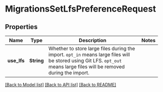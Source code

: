 # MigrationsSetLfsPreferenceRequest

## Properties

Name | Type | Description | Notes
------------ | ------------- | ------------- | -------------
**use_lfs** | **String** | Whether to store large files during the import. `opt_in` means large files will be stored using Git LFS. `opt_out` means large files will be removed during the import. | 

[[Back to Model list]](../README.md#documentation-for-models) [[Back to API list]](../README.md#documentation-for-api-endpoints) [[Back to README]](../README.md)


